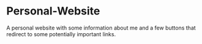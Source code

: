 # Personal-Website
A personal website with some information about me and a few buttons that redirect to some potentially important links.
